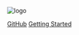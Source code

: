 ![logo](https://freemcserver.net/img/logo.png)

[GitHub](https://github.com/soyabn9/fmcs-help-en/)
[Getting Started](/en/README.md)
